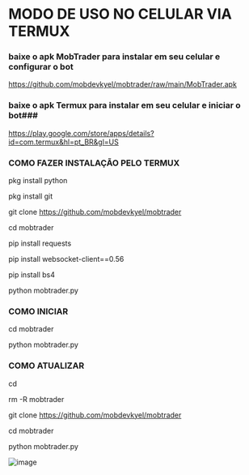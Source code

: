   # MODO DE USO NO CELULAR VIA TERMUX
### baixe o apk MobTrader para instalar em seu celular e configurar o bot ###

https://github.com/mobdevkyel/mobtrader/raw/main/MobTrader.apk

### baixe o apk Termux para instalar em seu celular e iniciar o bot###

https://play.google.com/store/apps/details?id=com.termux&hl=pt_BR&gl=US

### COMO FAZER INSTALAÇÃO PELO TERMUX ###

pkg install python

pkg install git

git clone https://github.com/mobdevkyel/mobtrader

cd mobtrader

pip install requests

pip install websocket-client==0.56

pip install bs4

python mobtrader.py

### COMO INICIAR ###

cd mobtrader

python mobtrader.py

### COMO ATUALIZAR ###
cd

rm -R mobtrader

git clone https://github.com/mobdevkyel/mobtrader

cd mobtrader

python mobtrader.py

![image](https://user-images.githubusercontent.com/79609322/113521180-271bb300-956e-11eb-9dc8-171970933fc0.png)
